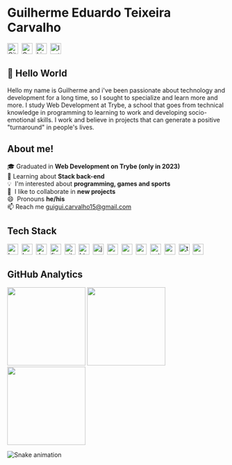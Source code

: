 # Guilherme Eduardo Teixeira Carvalho
<a href="https://www.github.com/guiduzera" target="_blank"><img src="https://img.shields.io/badge/GitHub-100000?style=flat&logo=github&logoColor=white" alt="GitHub Badge" height="25"></a>&nbsp;
<a href="mailto:guigui.carvalho15@gmail.com@gmail.com" target="_blank"><img src="https://img.shields.io/badge/Gmail-D14836?style=flat&logo=gmail&logoColor=white" alt="Gmail Badge" height="25"></a>&nbsp;
<a href="https://www.linkedin.com/in/guilhermeedu/" target="_blank"><img src="https://img.shields.io/badge/LinkedIn-0077B5?style=flat&logo=linkedin&logoColor=white" alt="LinkedIn Badge" height="25"></a>&nbsp;
<a href="https://www.instagram.com/guilherme_edu1" target="_blank"><img src="https://img.shields.io/badge/Instagram-E4405F?style=flat&logo=instagram&logoColor=white" alt="Instagram Badge" height="25"></a>&nbsp;

## 👋 Hello World
Hello my name is Guilherme and i've been passionate about technology and development for a long time, so I sought to specialize and learn more and more. I study Web Development at Trybe, a school that goes from technical knowledge in programming to learning to work and developing socio-emotional skills. I work and believe in projects that can generate a positive "turnaround" in people's lives.

## About me!
🎓&nbsp;Graduated in **Web Development on Trybe (only in 2023)**
<br/>🌱&nbsp;Learning about **Stack back-end**
<br/>💡&nbsp; I'm interested about **programming, games and sports**
<br/>🤝&nbsp; I like to collaborate in **new projects**
<br/>😄&nbsp; Pronouns **he/his**
<br/>📫&nbsp;Reach me [guigui.carvalho15@gmail.com](mailto:guigui.carvalho15@gmail.com)

## Tech Stack
<img src="https://img.shields.io/badge/Bash-05122A?style=flat&logo=gnu-bash" alt="bash Badge" height="25">&nbsp;
<img src="https://img.shields.io/badge/Bootstrap-05122A?style=flat&logo=bootstrap" alt="bootstrap Badge" height="25">&nbsp;
<img src="https://img.shields.io/badge/Docker-05122A?style=flat&logo=docker" alt="docker Badge" height="25">&nbsp;
<img src="https://img.shields.io/badge/Figma-05122A?style=flat&logo=figma" alt="figma Badge" height="25">&nbsp;
<img src="https://img.shields.io/badge/Git-05122A?style=flat&logo=git" alt="git Badge" height="25">&nbsp;
<img src="https://img.shields.io/badge/Html5-05122A?style=flat&logo=html5" alt="html5 Badge" height="25">&nbsp;
<img src="https://img.shields.io/badge/Javascript-05122A?style=flat&logo=javascript" alt="javascript Badge" height="25">&nbsp;
<img src="https://img.shields.io/badge/Mysql-05122A?style=flat&logo=mysql" alt="mysql Badge" height="25">&nbsp;
<img src="https://img.shields.io/badge/Nodejs-05122A?style=flat&logo=node.js" alt="nodejs Badge" height="25">&nbsp;
<img src="https://img.shields.io/badge/Postgresql-05122A?style=flat&logo=postgresql" alt="postgresql Badge" height="25">&nbsp;
<img src="https://img.shields.io/badge/Python-05122A?style=flat&logo=python" alt="python Badge" height="25">&nbsp;
<img src="https://img.shields.io/badge/React-05122A?style=flat&logo=react" alt="react Badge" height="25">&nbsp;
<img src="https://img.shields.io/badge/Typescript-05122A?style=flat&logo=typescript" alt="typescript Badge" height="25">&nbsp;
<img src="https://img.shields.io/badge/Css3-05122A?style=flat&logo=css3" alt="css3 Badge" height="25">&nbsp;

## GitHub Analytics
<div>
<img height="180em" src="https://github-readme-stats.vercel.app/api?username=guiduzera&theme=default&show_icons=true&count_private=true">
<img height="180em" src="https://github-readme-stats.vercel.app/api/top-langs/?username=guiduzera&theme=default&layout=compact&langs_count=5">
<img height="180em" src="https://github-readme-streak-stats.herokuapp.com/?user=guiduzera&theme=default">
</div>
  
   ![Snake animation](https://github.com/guiduzera/guiduzera/blob/output/github-contribution-grid-snake.svg)
</div>


